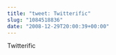 ```yaml
---
title: "tweet: Twitterific"
slug: "1084518836"
date: "2008-12-29T20:00:39+00:00"
---
```

Twitterific